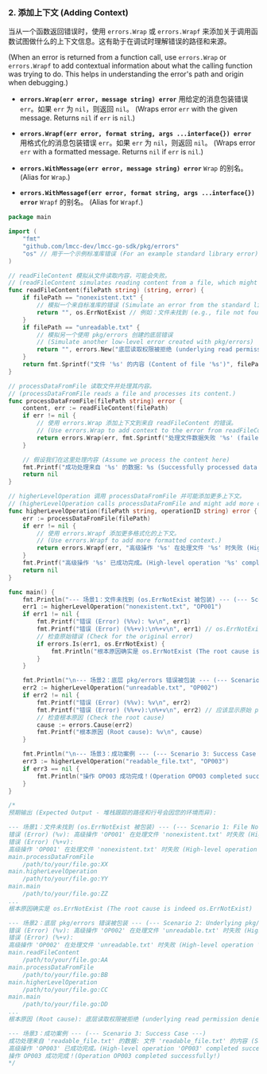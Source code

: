 <!--
 * Author: Martin <lmccc.dev@gmail.com>
 * Co-Author: AI Assistant
 * Description: This document was collaboratively developed by Martin and AI Assistant.
-->

### 2. 添加上下文 (Adding Context)

当从一个函数返回错误时，使用 `errors.Wrap` 或 `errors.Wrapf` 来添加关于调用函数试图做什么的上下文信息。这有助于在调试时理解错误的路径和来源。

(When an error is returned from a function call, use `errors.Wrap` or `errors.Wrapf` to add contextual information about what the calling function was trying to do. This helps in understanding the error's path and origin when debugging.)

- **`errors.Wrap(err error, message string) error`**
  用给定的消息包装错误 `err`。如果 `err` 为 `nil`，则返回 `nil`。
  (Wraps error `err` with the given message. Returns `nil` if `err` is `nil`.)

- **`errors.Wrapf(err error, format string, args ...interface{}) error`**
  用格式化的消息包装错误 `err`。如果 `err` 为 `nil`，则返回 `nil`。
  (Wraps error `err` with a formatted message. Returns `nil` if `err` is `nil`.)

- **`errors.WithMessage(err error, message string) error`**
  `Wrap` 的别名。
  (Alias for `Wrap`.)

- **`errors.WithMessagef(err error, format string, args ...interface{}) error`**
  `Wrapf` 的别名。
  (Alias for `Wrapf`.)

```go
package main

import (
	"fmt"
	"github.com/lmcc-dev/lmcc-go-sdk/pkg/errors"
	"os" // 用于一个示例标准库错误 (For an example standard library error)
)

// readFileContent 模拟从文件读取内容，可能会失败。
// (readFileContent simulates reading content from a file, which might fail.)
func readFileContent(filePath string) (string, error) {
	if filePath == "nonexistent.txt" {
		// 模拟一个来自标准库的错误 (Simulate an error from the standard library)
		return "", os.ErrNotExist // 例如：文件未找到 (e.g., file not found)
	}
	if filePath == "unreadable.txt" {
		// 模拟另一个使用 pkg/errors 创建的底层错误
		// (Simulate another low-level error created with pkg/errors)
		return "", errors.New("底层读取权限被拒绝 (underlying read permission denied)")
	}
	return fmt.Sprintf("文件 '%s' 的内容 (Content of file '%s')", filePath, filePath), nil
}

// processDataFromFile 读取文件并处理其内容。
// (processDataFromFile reads a file and processes its content.)
func processDataFromFile(filePath string) error {
	content, err := readFileContent(filePath)
	if err != nil {
		// 使用 errors.Wrap 添加上下文到来自 readFileContent 的错误。
		// (Use errors.Wrap to add context to the error from readFileContent.)
		return errors.Wrap(err, fmt.Sprintf("处理文件数据失败 '%s' (failed to process data from file '%s')", filePath, filePath))
	}

	// 假设我们在这里处理内容 (Assume we process the content here)
	fmt.Printf("成功处理来自 '%s' 的数据: %s (Successfully processed data from '%s': %s)\n", filePath, content, filePath, content)
	return nil
}

// higherLevelOperation 调用 processDataFromFile 并可能添加更多上下文。
// (higherLevelOperation calls processDataFromFile and might add more context.)
func higherLevelOperation(filePath string, operationID string) error {
	err := processDataFromFile(filePath)
	if err != nil {
		// 使用 errors.Wrapf 添加更多格式化的上下文。
		// (Use errors.Wrapf to add more formatted context.)
		return errors.Wrapf(err, "高级操作 '%s' 在处理文件 '%s' 时失败 (High-level operation '%s' failed when processing file '%s')", operationID, filePath, operationID, filePath)
	}
	fmt.Printf("高级操作 '%s' 已成功完成。(High-level operation '%s' completed successfully.)\n", operationID, operationID)
	return nil
}

func main() {
	fmt.Println("--- 场景1：文件未找到 (os.ErrNotExist 被包装) --- (--- Scenario 1: File Not Found (os.ErrNotExist is wrapped) ---)")
	err1 := higherLevelOperation("nonexistent.txt", "OP001")
	if err1 != nil {
		fmt.Printf("错误 (Error) (%%v): %v\n", err1)
		fmt.Printf("错误 (Error) (%%+v):\n%+v\n", err1) // os.ErrNotExist 本身没有堆栈，但 Wrap 会添加 (os.ErrNotExist itself has no stack, but Wrap adds one)
		// 检查原始错误 (Check for the original error)
		if errors.Is(err1, os.ErrNotExist) {
			fmt.Println("根本原因确实是 os.ErrNotExist (The root cause is indeed os.ErrNotExist)")
		}
	}

	fmt.Println("\n--- 场景2：底层 pkg/errors 错误被包装 --- (--- Scenario 2: Underlying pkg/errors error is wrapped ---)")
	err2 := higherLevelOperation("unreadable.txt", "OP002")
	if err2 != nil {
		fmt.Printf("错误 (Error) (%%v): %v\n", err2)
		fmt.Printf("错误 (Error) (%%+v):\n%+v\n", err2) // 应该显示原始 pkg/errors 错误的堆栈跟踪 (Should show stack trace from original pkg/errors error)
		// 检查根本原因 (Check the root cause)
		cause := errors.Cause(err2)
		fmt.Printf("根本原因 (Root cause): %v\n", cause)
	}

	fmt.Println("\n--- 场景3：成功案例 --- (--- Scenario 3: Success Case ---)")
	err3 := higherLevelOperation("readable_file.txt", "OP003")
	if err3 == nil {
		fmt.Println("操作 OP003 成功完成！(Operation OP003 completed successfully!)")
	}
}

/*
预期输出 (Expected Output - 堆栈跟踪的路径和行号会因您的环境而异):

--- 场景1：文件未找到 (os.ErrNotExist 被包装) --- (--- Scenario 1: File Not Found (os.ErrNotExist is wrapped) ---)
错误 (Error) (%v): 高级操作 'OP001' 在处理文件 'nonexistent.txt' 时失败 (High-level operation 'OP001' failed when processing file 'nonexistent.txt'): 处理文件数据失败 'nonexistent.txt' (failed to process data from file 'nonexistent.txt'): file does not exist
错误 (Error) (%+v):
高级操作 'OP001' 在处理文件 'nonexistent.txt' 时失败 (High-level operation 'OP001' failed when processing file 'nonexistent.txt'): 处理文件数据失败 'nonexistent.txt' (failed to process data from file 'nonexistent.txt'): file does not exist
main.processDataFromFile
	/path/to/your/file.go:XX
main.higherLevelOperation
	/path/to/your/file.go:YY
main.main
	/path/to/your/file.go:ZZ
...
根本原因确实是 os.ErrNotExist (The root cause is indeed os.ErrNotExist)

--- 场景2：底层 pkg/errors 错误被包装 --- (--- Scenario 2: Underlying pkg/errors error is wrapped ---)
错误 (Error) (%v): 高级操作 'OP002' 在处理文件 'unreadable.txt' 时失败 (High-level operation 'OP002' failed when processing file 'unreadable.txt'): 处理文件数据失败 'unreadable.txt' (failed to process data from file 'unreadable.txt'): 底层读取权限被拒绝 (underlying read permission denied)
错误 (Error) (%+v):
高级操作 'OP002' 在处理文件 'unreadable.txt' 时失败 (High-level operation 'OP002' failed when processing file 'unreadable.txt'): 处理文件数据失败 'unreadable.txt' (failed to process data from file 'unreadable.txt'): 底层读取权限被拒绝 (underlying read permission denied)
main.readFileContent
	/path/to/your/file.go:AA
main.processDataFromFile
	/path/to/your/file.go:BB
main.higherLevelOperation
	/path/to/your/file.go:CC
main.main
	/path/to/your/file.go:DD
...
根本原因 (Root cause): 底层读取权限被拒绝 (underlying read permission denied)

--- 场景3：成功案例 --- (--- Scenario 3: Success Case ---)
成功处理来自 'readable_file.txt' 的数据: 文件 'readable_file.txt' 的内容 (Successfully processed data from 'readable_file.txt': Content of file 'readable_file.txt')
高级操作 'OP003' 已成功完成。(High-level operation 'OP003' completed successfully.)
操作 OP003 成功完成！(Operation OP003 completed successfully!)
*/
``` 
